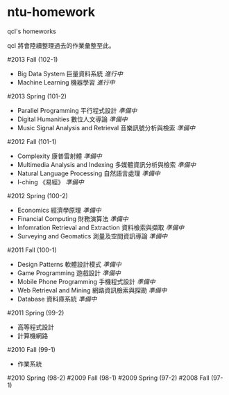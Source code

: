 ntu-homework
============
qcl's homeworks

qcl 將會陸續整理過去的作業彙整至此。

#2013 Fall (102-1)

* Big Data System 巨量資料系統 *進行中*
* Machine Learning 機器學習 *進行中*

#2013 Spring (101-2)

* Parallel Programming 平行程式設計 *準備中*
* Digital Humanities 數位人文導論 *準備中*
* Music Signal Analysis and Retrieval 音樂訊號分析與檢索 *準備中*

#2012 Fall (101-1)

* Complexity 康普雷射體 *準備中*
* Multimedia Analysis and Indexing 多媒體資訊分析與檢索 *準備中*
* Natural Language Processing 自然語言處理 *準備中*
* I-ching 《易經》 *準備中*

#2012 Spring (100-2)

* Economics 經濟學原理 *準備中*
* Financial Computing 財務演算法 *準備中*
* Infomration Retrieval and Extraction 資料檢索與擷取 *準備中*
* Surveying and Geomatics 測量及空間資訊導論 *準備中*

#2011 Fall (100-1)

* Design Patterns 軟體設計模式 *準備中*
* Game Programming 遊戲設計 *準備中*
* Mobile Phone Programming 手機程式設計 *準備中*
* Web Retrieval and Mining 網路資訊檢索與探勘 *準備中*
* Database 資料庫系統 *準備中*

#2011 Spring (99-2)

* 高等程式設計
* 計算機網路

#2010 Fall (99-1)

* 作業系統

#2010 Spring (98-2)
#2009 Fall (98-1)
#2009 Spring (97-2)
#2008 Fall (97-1)
